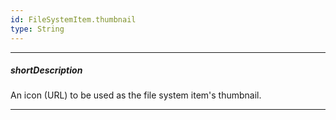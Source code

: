 ```yaml
---
id: FileSystemItem.thumbnail
type: String
---
```

---
##### shortDescription
An icon (URL) to be used as the file system item's thumbnail.

---
